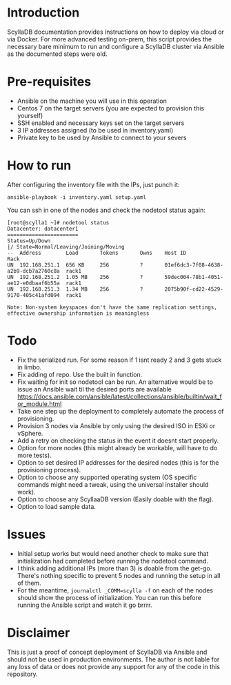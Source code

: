 # Introduction

ScyllaDB documentation provides instructions on how to deploy via cloud or via Docker. For more advanced testing on-prem, this script provides the necessary bare minimum to run and configure a ScyllaDB cluster via Ansible as the documented steps were old.

# Pre-requisites

- Ansible on the machine you will use in this operation
- Centos 7 on the target servers (you are expected to provision this yourself) 
- SSH enabled and necessary keys set on the target servers
- 3 IP addresses assigned (to be used in inventory.yaml)
- Private key to be used by Ansible to connect to your severs

# How to run
After configuring the inventory file with the IPs, just punch it:

```
ansible-playbook -i inventory.yaml setup.yaml
```

You can ssh in one of the nodes and check the nodetool status again: 

```
[root@scylla1 ~]# nodetool status
Datacenter: datacenter1
=======================
Status=Up/Down
|/ State=Normal/Leaving/Joining/Moving
--  Address        Load       Tokens       Owns    Host ID                               Rack
UN  192.168.251.1  656 KB     256          ?       01ef6dc3-7f08-4638-a2b9-dcb7a2760c8a  rack1
UN  192.168.251.2  1.05 MB    256          ?       59dec004-78b1-4051-ae12-e0dbaaf6b55a  rack1
UN  192.168.251.3  1.34 MB    256          ?       2075b90f-cd22-4529-9170-405c41afd094  rack1

Note: Non-system keyspaces don't have the same replication settings, effective ownership information is meaningless
```

# Todo
- Fix the serialized run. For some reason if 1 isnt ready 2 and 3 gets stuck in limbo.
- Fix adding of repo. Use the built in function.
- Fix waiting for init so nodetool can be run. An alternative would be to issue an Ansible wait til the desired ports are available https://docs.ansible.com/ansible/latest/collections/ansible/builtin/wait_for_module.html 
- Take one step up the deployment to completely automate the process of provisioning.
- Provision 3 nodes via Ansible by only using the desired ISO in ESXi or vSphere.
- Add a retry on checking the status in the event it doesnt start properly.
- Option for more nodes (this might already be workable, will have to do more tests).
- Option to set desired IP addresses for the desired nodes (this is for the provisioning process).
- Option to choose any supported operating system (OS specific commands might need a tweak, using the universal installer should work).
- Option to choose any ScyllaaDB version (Easily doable with the flag).
- Option to load sample data.

# Issues
- Initial setup works but would need another check to make sure that initialization had completed before running the nodetool command. 
- I think adding additional IPs (more than 3) is doable from the get-go. There's nothing specific to prevent 5 nodes and running the setup in all of them.
- For the meantime, `journalctl _COMM=scylla -f` on each of the nodes should show the process of initialization. You can run this before running the Ansible script and watch it go brrrr.

# Disclaimer

This is just a proof of concept deployment of ScyllaDB via Ansible and should not be used in production environments. The author is not liable for any loss of data or does not provide any support for any of the code in this repository.